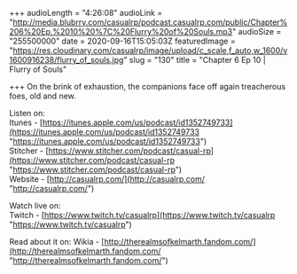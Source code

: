 +++
audioLength = "4:26:08"
audioLink = "http://media.blubrry.com/casualrp/podcast.casualrp.com/public/Chapter%206%20Ep.%2010%20%7C%20Flurry%20of%20Souls.mp3"
audioSize = "255500000"
date = 2020-09-16T15:05:03Z
featuredImage = "https://res.cloudinary.com/casualrp/image/upload/c_scale,f_auto,w_1600/v1600916238/flurry_of_souls.jpg"
slug = "130"
title = "Chapter 6 Ep 10 | Flurry of Souls"

+++
On the brink of exhaustion, the companions face off again treacherous foes, old and new.   
  
Listen on:  
Itunes - [https://itunes.apple.com/us/podcast/id1352749733](https://itunes.apple.com/us/podcast/id1352749733 "https://itunes.apple.com/us/podcast/id1352749733")  
Stitcher - [https://www.stitcher.com/podcast/casual-rp](https://www.stitcher.com/podcast/casual-rp "https://www.stitcher.com/podcast/casual-rp")  
Website - [http://casualrp.com/](http://casualrp.com/ "http://casualrp.com/")

Watch live on:  
Twitch - [https://www.twitch.tv/casualrp](https://www.twitch.tv/casualrp "https://www.twitch.tv/casualrp")

Read about it on: Wikia - [http://therealmsofkelmarth.fandom.com/](http://therealmsofkelmarth.fandom.com/ "http://therealmsofkelmarth.fandom.com/")